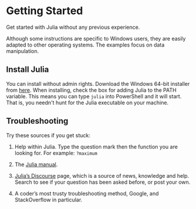 # Getting Started

Get started with Julia without any previous experience.

Although some instructions are specific to Windows users, they are easily adapted to other operating systems.
The examples focus on data manipulation.

## Install Julia

You can install without admin rights.
Download the Windows 64-bit installer from [here](https://julialang.org/downloads/).
When installing, check the box for adding Julia to the PATH variable. This means you can type `julia` into PowerShell and it will start.
That is, you needn't hunt for the Julia executable on your machine.

## Troubleshooting

Try these sources if you get stuck:

1. Help within Julia. Type the question mark then the function you are looking for. For example: `?maximum`

2. The [Julia manual](https://docs.julialang.org/en/v1/).

3. [Julia’s Discourse](https://discourse.julialang.org/latest) page, which is a source of news, knowledge and help.
   Search to see if your question has been asked before, or post your own.

4. A coder’s most trusty troubleshooting method, Google, and StackOverflow in particular.
